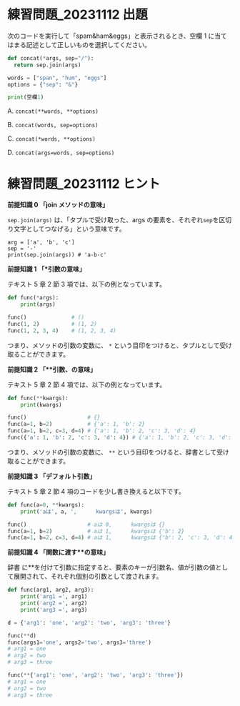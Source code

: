 # 練習問題\_20231112 出題

次のコードを実行して「spam&ham&eggs」と表示されるとき、空欄 1 に当てはまる記述として正しいものを選択してください。

```python
def concat(*args, sep="/"):
  return sep.join(args)

words = ["span", "hum", "eggs"]
options = {"sep": "&"}

print(空欄1)
```

A. `concat(**words, **options)`

B. `concat(words, sep=options)`

C. `concat(*words, **options)`

D. `concat(args=words, sep=options)`

# 練習問題\_20231112 ヒント

**前提知識 0 「join メソッドの意味」**

`sep.join(args)` は、「タプルで受け取った、args の要素を、それぞれ`sep`を区切り文字としてつなげる」という意味です。

```
arg = ['a', 'b', 'c']
sep = '-'
print(sep.join(args)) # 'a-b-c'
```

**前提知識 1 「\*引数の意味」**

テキスト 5 章 2 節 3 項では、以下の例となっています。

```python
def func(*args):
    print(args)

func()              # ()
func(1, 2)          # (1, 2)
func(1, 2, 3, 4)    # (1, 2, 3, 4)
```

つまり、メソッドの引数の変数に、 `*` という目印をつけると、タプルとして受け取ることができます。

**前提知識 2 「\*\*引数、の意味」**

テキスト 5 章 2 節 4 項では、以下の例となっています。

```python
def func(**kwargs):
    print(kwargs)

func()                   # {}
func(a=1, b=2)           # {'a': 1, 'b': 2}
func(a=1, b=2, c=3, d=4) # {'a': 1, 'b': 2, 'c': 3, 'd': 4}
func({'a': 1, 'b': 2, 'c': 3, 'd': 4}) # {'a': 1, 'b': 2, 'c': 3, 'd': 4}
```

つまり、メソッドの引数の変数に、 `**` という目印をつけると、辞書として受け取ることができます。

**前提知識 3 「デフォルト引数」**

テキスト 5 章 2 節 4 項のコードを少し書き換えると以下です。

```python
def func(a=0, **kwargs):
    print('aは', a, ',      kwargsは', kwargs)

func()                   # aは 0,      kwargsは {}
func(a=1, b=2)           # aは 1,      kwargsは {'b': 2}
func(a=1, b=2, c=3, d=4) # aは 1,      kwargsは {'b': 2, 'c': 3, 'd': 4}
```

**前提知識 4 「関数に渡す\*\*の意味」**

辞書 に\*\*を付けて引数に指定すると、要素のキーが引数名、値が引数の値として展開されて、それぞれ個別の引数として渡されます。

```python
def func(arg1, arg2, arg3):
    print('arg1 =', arg1)
    print('arg2 =', arg2)
    print('arg3 =', arg3)

d = {'arg1': 'one', 'arg2': 'two', 'arg3': 'three'}

func(**d)
func(args1='one', args2='two', args3='three')
# arg1 = one
# arg2 = two
# arg3 = three

func(**{'arg1': 'one', 'arg2': 'two', 'arg3': 'three'})
# arg1 = one
# arg2 = two
# arg3 = three
```
